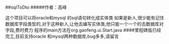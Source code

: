 ##sqlToDto
#####作者：高峰

这个项目可以将oracle和mysql 的sql语句转化成实体类
如果是新人,很少能有记住数据库字段类型的,对于这种新人,让他去编写实体类,他只能一个一个的去数据库对字段,费时费力
程序的main方法在org.gaofeng.ui.Start.java
####里程碑版已经完工,目前支持oracle 和mysql两种数据库,bug多多,请留言